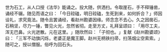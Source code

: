 世为石工，从人口授《法华》能诵之。投大随，供洒扫。令取崖石，手不释锤凿，诵经不辍。随见而语之曰：​「今日硿磕，明日硿磕，生死到来，如何折合？​」师因设礼，求究竟法。随令且罢诵经，看赵州勘婆因缘。师念念不去心。久之因凿石，石稍坚，尽力一锤，瞥见火光，忽然省彻。走至方丈，礼拜呈颂曰：​「用尽工夫，浑无巴鼻。火光迸散。元在这里。​」随欣然曰：​「子彻也。​」复献《赵州勘婆颂》曰：​「三军不动旗闪烁，老婆正是魔王脚。赵州无柄铁扫帚，扫荡烟尘空索索。​」随可之，授以僧服。俗呼为回石头。